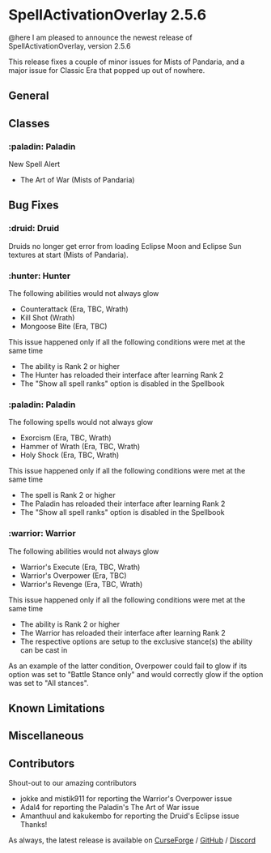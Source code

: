 # SpellActivationOverlay 2.5.6
@here I am pleased to announce the newest release of SpellActivationOverlay, version 2.5.6

This release fixes a couple of minor issues for Mists of Pandaria, and a major issue for Classic Era that popped up out of nowhere.
## General
## Classes
### :paladin:  Paladin
New Spell Alert
- The Art of War (Mists of Pandaria)
## Bug Fixes
### :druid:  Druid
Druids no longer get error from loading Eclipse Moon and Eclipse Sun textures at start (Mists of Pandaria).
### :hunter:  Hunter
The following abilities would not always glow
- Counterattack (Era, TBC, Wrath)
- Kill Shot (Wrath)
- Mongoose Bite (Era, TBC)

This issue happened only if all the following conditions were met at the same time
- The ability is Rank 2 or higher
- The Hunter has reloaded their interface after learning Rank 2
- The "Show all spell ranks" option is disabled in the Spellbook
### :paladin:  Paladin
The following spells would not always glow
- Exorcism (Era, TBC, Wrath)
- Hammer of Wrath (Era, TBC, Wrath)
- Holy Shock (Era, TBC, Wrath)

This issue happened only if all the following conditions were met at the same time
- The spell is Rank 2 or higher
- The Paladin has reloaded their interface after learning Rank 2
- The "Show all spell ranks" option is disabled in the Spellbook
### :warrior:  Warrior
The following abilities would not always glow
- Warrior's Execute (Era, TBC, Wrath)
- Warrior's Overpower (Era, TBC)
- Warrior's Revenge (Era, TBC, Wrath)

This issue happened only if all the following conditions were met at the same time
- The ability is Rank 2 or higher
- The Warrior has reloaded their interface after learning Rank 2
- The respective options are setup to the exclusive stance(s) the ability can be cast in

As an example of the latter condition, Overpower could fail to glow if its option was set to "Battle Stance only" and would correctly glow if the option was set to "All stances".
## Known Limitations
## Miscellaneous
## Contributors
Shout-out to our amazing contributors
- jokke and mistik911 for reporting the Warrior's Overpower issue
- Adal4 for reporting the Paladin's The Art of War issue
- Amanthuul and kakukembo for reporting the Druid's Eclipse issue
Thanks!

As always, the latest release is available on [CurseForge](https://www.curseforge.com/wow/addons/spellactivationoverlay) / [GitHub](https://github.com/ennvina/spellactivationoverlay/releases/latest) / [Discord](https://discord.com/channels/1013194771969355858/1379111832207228938)